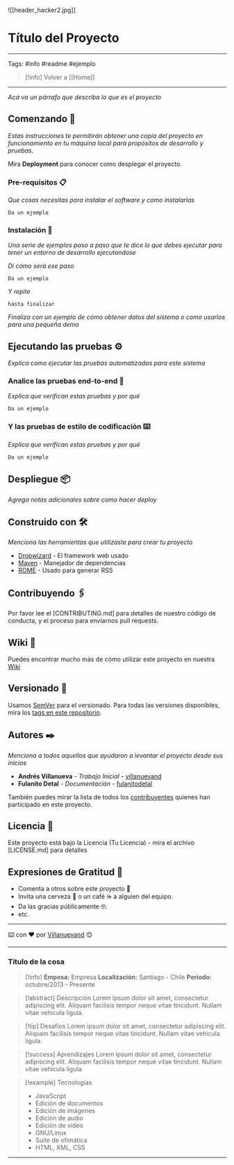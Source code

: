 ![[header_hacker2.jpg]]
# Título del Proyecto

---
Tags: #info #readme #ejemplo 

> [!info] Volver a [[Home]] 

---

_Acá va un párrafo que describa lo que es el proyecto_

## Comenzando 🚀

_Estas instrucciones te permitirán obtener una copia del proyecto en funcionamiento en tu máquina local para propósitos de desarrollo y pruebas._

Mira **Deployment** para conocer como desplegar el proyecto.


### Pre-requisitos 📋

_Que cosas necesitas para instalar el software y como instalarlas_

```
Da un ejemplo
```

### Instalación 🔧

_Una serie de ejemplos paso a paso que te dice lo que debes ejecutar para tener un entorno de desarrollo ejecutandose_

_Dí cómo será ese paso_

```
Da un ejemplo
```

_Y repite_

```
hasta finalizar
```

_Finaliza con un ejemplo de cómo obtener datos del sistema o como usarlos para una pequeña demo_

## Ejecutando las pruebas ⚙️

_Explica como ejecutar las pruebas automatizadas para este sistema_

### Analice las pruebas end-to-end 🔩

_Explica que verifican estas pruebas y por qué_

```
Da un ejemplo
```

### Y las pruebas de estilo de codificación ⌨️

_Explica que verifican estas pruebas y por qué_

```
Da un ejemplo
```

## Despliegue 📦

_Agrega notas adicionales sobre como hacer deploy_

## Construido con 🛠️

_Menciona las herramientas que utilizaste para crear tu proyecto_

* [Dropwizard](http://www.dropwizard.io/1.0.2/docs/) - El framework web usado
* [Maven](https://maven.apache.org/) - Manejador de dependencias
* [ROME](https://rometools.github.io/rome/) - Usado para generar RSS

## Contribuyendo 🖇️

Por favor lee el [CONTRIBUTING.md] para detalles de nuestro código de conducta, y el proceso para enviarnos pull requests.

## Wiki 📖

Puedes encontrar mucho más de cómo utilizar este proyecto en nuestra [Wiki](https://github.com/tu/proyecto/wiki)

## Versionado 📌

Usamos [SemVer](http://semver.org/) para el versionado. Para todas las versiones disponibles, mira los [tags en este repositorio](https://github.com/tu/proyecto/tags).

## Autores ✒️

_Menciona a todos aquellos que ayudaron a levantar el proyecto desde sus inicios_

* **Andrés Villanueva** - *Trabajo Inicial* - [villanuevand](https://github.com/villanuevand)
* **Fulanito Detal** - *Documentación* - [fulanitodetal](#fulanito-de-tal)

También puedes mirar la lista de todos los [contribuyentes](https://github.com/your/project/contributors) quienes han participado en este proyecto. 

## Licencia 📄

Este proyecto está bajo la Licencia (Tu Licencia) - mira el archivo [LICENSE.md] para detalles

## Expresiones de Gratitud 🎁

* Comenta a otros sobre este proyecto 📢
* Invita una cerveza 🍺 o un café ☕ a alguien del equipo. 
* Da las gracias públicamente 🤓.
* etc.



---
⌨️ con ❤️ por [Villanuevand](https://github.com/Villanuevand) 😊

---

### Título de la cosa

> [!info] 
> **Empesa:** Empresa 
> **Localización:** Santiago - Chile 
> **Periodo:** octubre/2013 - Presente

> [!abstract] Descripción
> Lorem ipsum dolor sit amet, consectetur adipiscing elit. Aliquam facilisis tempor neque vitae tincidunt. Nullam vitae vehicula ligula. 

> [!tip] Desafíos
> Lorem ipsum dolor sit amet, consectetur adipiscing elit. Aliquam facilisis tempor neque vitae tincidunt. Nullam vitae vehicula ligula. 

> [!success] Aprendizajes
> Lorem ipsum dolor sit amet, consectetur adipiscing elit. Aliquam facilisis tempor neque vitae tincidunt. Nullam vitae vehicula ligula. 

> [!example] Tecnologías
> - JavaScript 
> - Edición de documentos 
> - Edición de imágenes 
> - Edición de audio 
> - Edición de video
> - GNU/Linux 
> - Suite de ofimática 
> - HTML, XML, CSS

---
